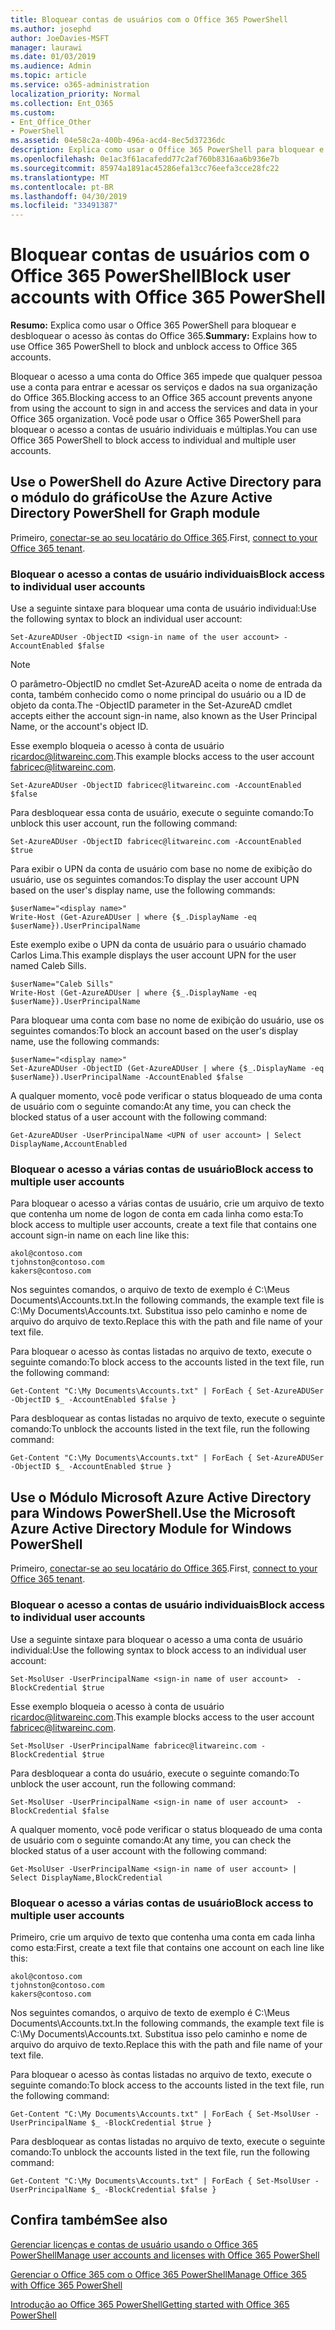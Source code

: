 ```yaml
---
title: Bloquear contas de usuários com o Office 365 PowerShell
ms.author: josephd
author: JoeDavies-MSFT
manager: laurawi
ms.date: 01/03/2019
ms.audience: Admin
ms.topic: article
ms.service: o365-administration
localization_priority: Normal
ms.collection: Ent_O365
ms.custom:
- Ent_Office_Other
- PowerShell
ms.assetid: 04e58c2a-400b-496a-acd4-8ec5d37236dc
description: Explica como usar o Office 365 PowerShell para bloquear e desbloquear o acesso às contas do Office 365.
ms.openlocfilehash: 0e1ac3f61acafedd77c2af760b8316aa6b936e7b
ms.sourcegitcommit: 85974a1891ac45286efa13cc76eefa3cce28fc22
ms.translationtype: MT
ms.contentlocale: pt-BR
ms.lasthandoff: 04/30/2019
ms.locfileid: "33491387"
---
```

# <a name="block-user-accounts-with-office-365-powershell"></a><span data-ttu-id="102b9-103">Bloquear contas de usuários com o Office 365 PowerShell</span><span class="sxs-lookup"><span data-stu-id="102b9-103">Block user accounts with Office 365 PowerShell</span></span>

<span data-ttu-id="102b9-104">**Resumo:**  Explica como usar o Office 365 PowerShell para bloquear e desbloquear o acesso às contas do Office 365.</span><span class="sxs-lookup"><span data-stu-id="102b9-104">**Summary:**  Explains how to use Office 365 PowerShell to block and unblock access to Office 365 accounts.</span></span>
  
<span data-ttu-id="102b9-105">Bloquear o acesso a uma conta do Office 365 impede que qualquer pessoa use a conta para entrar e acessar os serviços e dados na sua organização do Office 365.</span><span class="sxs-lookup"><span data-stu-id="102b9-105">Blocking access to an Office 365 account prevents anyone from using the account to sign in and access the services and data in your Office 365 organization.</span></span> <span data-ttu-id="102b9-106">Você pode usar o Office 365 PowerShell para bloquear o acesso a contas de usuário individuais e múltiplas.</span><span class="sxs-lookup"><span data-stu-id="102b9-106">You can use Office 365 PowerShell to block access to individual and multiple user accounts.</span></span>

## <a name="use-the-azure-active-directory-powershell-for-graph-module"></a><span data-ttu-id="102b9-107">Use o PowerShell do Azure Active Directory para o módulo do gráfico</span><span class="sxs-lookup"><span data-stu-id="102b9-107">Use the Azure Active Directory PowerShell for Graph module</span></span>

<span data-ttu-id="102b9-108">Primeiro, [conectar-se ao seu locatário do Office 365](connect-to-office-365-powershell.md#connect-with-the-azure-active-directory-powershell-for-graph-module).</span><span class="sxs-lookup"><span data-stu-id="102b9-108">First, [connect to your Office 365 tenant](connect-to-office-365-powershell.md#connect-with-the-azure-active-directory-powershell-for-graph-module).</span></span>
 
### <a name="block-access-to-individual-user-accounts"></a><span data-ttu-id="102b9-109">Bloquear o acesso a contas de usuário individuais</span><span class="sxs-lookup"><span data-stu-id="102b9-109">Block access to individual user accounts</span></span>

<span data-ttu-id="102b9-110">Use a seguinte sintaxe para bloquear uma conta de usuário individual:</span><span class="sxs-lookup"><span data-stu-id="102b9-110">Use the following syntax to block an individual user account:</span></span>
  
```
Set-AzureADUser -ObjectID <sign-in name of the user account> -AccountEnabled $false
```

> [!NOTE]
> <span data-ttu-id="102b9-111">O parâmetro-ObjectID no cmdlet Set-AzureAD aceita o nome de entrada da conta, também conhecido como o nome principal do usuário ou a ID de objeto da conta.</span><span class="sxs-lookup"><span data-stu-id="102b9-111">The -ObjectID parameter in the Set-AzureAD cmdlet accepts either the account sign-in name, also known as the User Principal Name, or the account's object ID.</span></span> 
  
<span data-ttu-id="102b9-112">Esse exemplo bloqueia o acesso à conta de usuário ricardoc@litwareinc.com.</span><span class="sxs-lookup"><span data-stu-id="102b9-112">This example blocks access to the user account fabricec@litwareinc.com.</span></span>
  
```
Set-AzureADUser -ObjectID fabricec@litwareinc.com -AccountEnabled $false
```

<span data-ttu-id="102b9-113">Para desbloquear essa conta de usuário, execute o seguinte comando:</span><span class="sxs-lookup"><span data-stu-id="102b9-113">To unblock this user account, run the following command:</span></span>
  
```
Set-AzureADUser -ObjectID fabricec@litwareinc.com -AccountEnabled $true
```

<span data-ttu-id="102b9-114">Para exibir o UPN da conta de usuário com base no nome de exibição do usuário, use os seguintes comandos:</span><span class="sxs-lookup"><span data-stu-id="102b9-114">To display the user account UPN based on the user's display name, use the following commands:</span></span>
  
```
$userName="<display name>"
Write-Host (Get-AzureADUser | where {$_.DisplayName -eq $userName}).UserPrincipalName

```

<span data-ttu-id="102b9-115">Este exemplo exibe o UPN da conta de usuário para o usuário chamado Carlos Lima.</span><span class="sxs-lookup"><span data-stu-id="102b9-115">This example displays the user account UPN for the user named Caleb Sills.</span></span>
  
```
$userName="Caleb Sills"
Write-Host (Get-AzureADUser | where {$_.DisplayName -eq $userName}).UserPrincipalName
```

<span data-ttu-id="102b9-116">Para bloquear uma conta com base no nome de exibição do usuário, use os seguintes comandos:</span><span class="sxs-lookup"><span data-stu-id="102b9-116">To block an account based on the user's display name, use the following commands:</span></span>
  
```
$userName="<display name>"
Set-AzureADUser -ObjectID (Get-AzureADUser | where {$_.DisplayName -eq $userName}).UserPrincipalName -AccountEnabled $false

```

<span data-ttu-id="102b9-117">A qualquer momento, você pode verificar o status bloqueado de uma conta de usuário com o seguinte comando:</span><span class="sxs-lookup"><span data-stu-id="102b9-117">At any time, you can check the blocked status of a user account with the following command:</span></span>
  
```
Get-AzureADUser -UserPrincipalName <UPN of user account> | Select DisplayName,AccountEnabled
```

### <a name="block-access-to-multiple-user-accounts"></a><span data-ttu-id="102b9-118">Bloquear o acesso a várias contas de usuário</span><span class="sxs-lookup"><span data-stu-id="102b9-118">Block access to multiple user accounts</span></span>

<span data-ttu-id="102b9-119">Para bloquear o acesso a várias contas de usuário, crie um arquivo de texto que contenha um nome de logon de conta em cada linha como esta:</span><span class="sxs-lookup"><span data-stu-id="102b9-119">To block access to multiple user accounts, create a text file that contains one account sign-in name on each line like this:</span></span>
    
  ```
akol@contoso.com
tjohnston@contoso.com
kakers@contoso.com
  ```

<span data-ttu-id="102b9-120">Nos seguintes comandos, o arquivo de texto de exemplo é C:\Meus Documents\Accounts.txt.</span><span class="sxs-lookup"><span data-stu-id="102b9-120">In the following commands, the example text file is C:\My Documents\Accounts.txt.</span></span> <span data-ttu-id="102b9-121">Substitua isso pelo caminho e nome de arquivo do arquivo de texto.</span><span class="sxs-lookup"><span data-stu-id="102b9-121">Replace this with the path and file name of your text file.</span></span>
  
<span data-ttu-id="102b9-122">Para bloquear o acesso às contas listadas no arquivo de texto, execute o seguinte comando:</span><span class="sxs-lookup"><span data-stu-id="102b9-122">To block access to the accounts listed in the text file, run the following command:</span></span>
    
```
Get-Content "C:\My Documents\Accounts.txt" | ForEach { Set-AzureADUSer -ObjectID $_ -AccountEnabled $false }
```

<span data-ttu-id="102b9-123">Para desbloquear as contas listadas no arquivo de texto, execute o seguinte comando:</span><span class="sxs-lookup"><span data-stu-id="102b9-123">To unblock the accounts listed in the text file, run the following command:</span></span>
    
```
Get-Content "C:\My Documents\Accounts.txt" | ForEach { Set-AzureADUSer -ObjectID $_ -AccountEnabled $true }
```

## <a name="use-the-microsoft-azure-active-directory-module-for-windows-powershell"></a><span data-ttu-id="102b9-124">Use o Módulo Microsoft Azure Active Directory para Windows PowerShell.</span><span class="sxs-lookup"><span data-stu-id="102b9-124">Use the Microsoft Azure Active Directory Module for Windows PowerShell</span></span>

<span data-ttu-id="102b9-125">Primeiro, [conectar-se ao seu locatário do Office 365](connect-to-office-365-powershell.md#connect-with-the-microsoft-azure-active-directory-module-for-windows-powershell).</span><span class="sxs-lookup"><span data-stu-id="102b9-125">First, [connect to your Office 365 tenant](connect-to-office-365-powershell.md#connect-with-the-microsoft-azure-active-directory-module-for-windows-powershell).</span></span>

    
### <a name="block-access-to-individual-user-accounts"></a><span data-ttu-id="102b9-126">Bloquear o acesso a contas de usuário individuais</span><span class="sxs-lookup"><span data-stu-id="102b9-126">Block access to individual user accounts</span></span>

<span data-ttu-id="102b9-127">Use a seguinte sintaxe para bloquear o acesso a uma conta de usuário individual:</span><span class="sxs-lookup"><span data-stu-id="102b9-127">Use the following syntax to block access to an individual user account:</span></span>
  
```
Set-MsolUser -UserPrincipalName <sign-in name of user account>  -BlockCredential $true
```

<span data-ttu-id="102b9-128">Esse exemplo bloqueia o acesso à conta de usuário ricardoc@litwareinc.com.</span><span class="sxs-lookup"><span data-stu-id="102b9-128">This example blocks access to the user account fabricec@litwareinc.com.</span></span>
  
```
Set-MsolUser -UserPrincipalName fabricec@litwareinc.com -BlockCredential $true
```

<span data-ttu-id="102b9-129">Para desbloquear a conta do usuário, execute o seguinte comando:</span><span class="sxs-lookup"><span data-stu-id="102b9-129">To unblock the user account, run the following command:</span></span>
  
```
Set-MsolUser -UserPrincipalName <sign-in name of user account>  -BlockCredential $false
```

<span data-ttu-id="102b9-130">A qualquer momento, você pode verificar o status bloqueado de uma conta de usuário com o seguinte comando:</span><span class="sxs-lookup"><span data-stu-id="102b9-130">At any time, you can check the blocked status of a user account with the following command:</span></span>
  
```
Get-MsolUser -UserPrincipalName <sign-in name of user account> | Select DisplayName,BlockCredential
```

### <a name="block-access-to-multiple-user-accounts"></a><span data-ttu-id="102b9-131">Bloquear o acesso a várias contas de usuário</span><span class="sxs-lookup"><span data-stu-id="102b9-131">Block access to multiple user accounts</span></span>

<span data-ttu-id="102b9-132">Primeiro, crie um arquivo de texto que contenha uma conta em cada linha como esta:</span><span class="sxs-lookup"><span data-stu-id="102b9-132">First, create a text file that contains one account on each line like this:</span></span>
    
  ```
akol@contoso.com
tjohnston@contoso.com
kakers@contoso.com
  ```
<span data-ttu-id="102b9-133">Nos seguintes comandos, o arquivo de texto de exemplo é C:\Meus Documents\Accounts.txt.</span><span class="sxs-lookup"><span data-stu-id="102b9-133">In the following commands, the example text file is C:\My Documents\Accounts.txt.</span></span> <span data-ttu-id="102b9-134">Substitua isso pelo caminho e nome de arquivo do arquivo de texto.</span><span class="sxs-lookup"><span data-stu-id="102b9-134">Replace this with the path and file name of your text file.</span></span>
    
<span data-ttu-id="102b9-135">Para bloquear o acesso às contas listadas no arquivo de texto, execute o seguinte comando:</span><span class="sxs-lookup"><span data-stu-id="102b9-135">To block access to the accounts listed in the text file, run the following command:</span></span>
    
  ```
  Get-Content "C:\My Documents\Accounts.txt" | ForEach { Set-MsolUser -UserPrincipalName $_ -BlockCredential $true }
  ```
<span data-ttu-id="102b9-136">Para desbloquear as contas listadas no arquivo de texto, execute o seguinte comando:</span><span class="sxs-lookup"><span data-stu-id="102b9-136">To unblock the accounts listed in the text file, run the following command:</span></span>
    
  ```
  Get-Content "C:\My Documents\Accounts.txt" | ForEach { Set-MsolUser -UserPrincipalName $_ -BlockCredential $false }
  ```

## <a name="see-also"></a><span data-ttu-id="102b9-137">Confira também</span><span class="sxs-lookup"><span data-stu-id="102b9-137">See also</span></span>

[<span data-ttu-id="102b9-138">Gerenciar licenças e contas de usuário usando o Office 365 PowerShell</span><span class="sxs-lookup"><span data-stu-id="102b9-138">Manage user accounts and licenses with Office 365 PowerShell</span></span>](manage-user-accounts-and-licenses-with-office-365-powershell.md)
  
[<span data-ttu-id="102b9-139">Gerenciar o Office 365 com o Office 365 PowerShell</span><span class="sxs-lookup"><span data-stu-id="102b9-139">Manage Office 365 with Office 365 PowerShell</span></span>](manage-office-365-with-office-365-powershell.md)
  
[<span data-ttu-id="102b9-140">Introdução ao Office 365 PowerShell</span><span class="sxs-lookup"><span data-stu-id="102b9-140">Getting started with Office 365 PowerShell</span></span>](getting-started-with-office-365-powershell.md)
